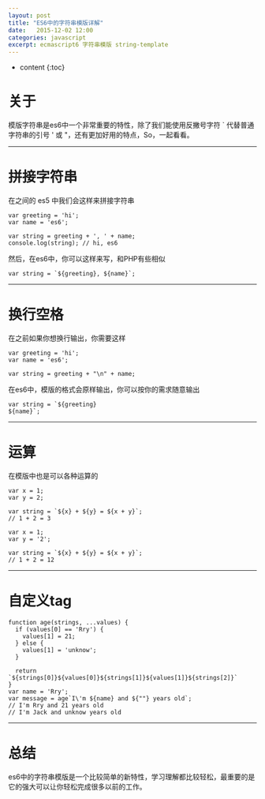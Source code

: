```yaml
---
layout: post
title: "ES6中的字符串模版详解"
date:   2015-12-02 12:00
categories: javascript
excerpt: ecmascript6 字符串模版 string-template
---
```


* content
{:toc}

# 关于

模版字符串是es6中一个非常重要的特性，除了我们能使用反撇号字符 ` 代替普通字符串的引号 ' 或 "，还有更加好用的特点，So，一起看看。

---

# 拼接字符串

在之间的 es5 中我们会这样来拼接字符串

    var greeting = 'hi';
    var name = 'es6';

    var string = greeting + ', ' + name;
    console.log(string); // hi, es6

然后，在es6中，你可以这样来写，和PHP有些相似

    var string = `${greeting}, ${name}`;

---

# 换行空格

在之前如果你想换行输出，你需要这样

    var greeting = 'hi';
    var name = 'es6';

    var string = greeting + "\n" + name;

在es6中，模版的格式会原样输出，你可以按你的需求随意输出

    var string = `${greeting}
    ${name}`;

---

# 运算

在模版中也是可以各种运算的

    var x = 1;
    var y = 2;

    var string = `${x} + ${y} = ${x + y}`;
    // 1 + 2 = 3

    var x = 1;
    var y = '2';

    var string = `${x} + ${y} = ${x + y}`;
    // 1 + 2 = 12

---

# 自定义tag

    function age(strings, ...values) {
      if (values[0] == 'Rry') {
        values[1] = 21;
      } else {
        values[1] = 'unknow';
      }

      return `${strings[0]}${values[0]}${strings[1]}${values[1]}${strings[2]}`
    }
    var name = 'Rry';
    var message = age`I\'m ${name} and ${""} years old`;
    // I'm Rry and 21 years old
    // I'm Jack and unknow years old

---

# 总结

es6中的字符串模版是一个比较简单的新特性，学习理解都比较轻松，最重要的是它的强大可以让你轻松完成很多以前的工作。
